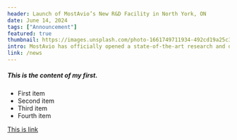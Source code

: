 ```yaml
---
header: Launch of MostAvio’s New R&D Facility in North York, ON
date: June 14, 2024
tags: ["Announcement"]
featured: true
thumbnail: https://images.unsplash.com/photo-1661749711934-492cd19a25c3?ixlib=rb-1.2.1&ixid=MnwxMjA3fDB8MHxwaG90by1wYWdlfHx8fGVufDB8fHx8&auto=format&fit=crop&w=1674&q=80
intro: MostAvio has officially opened a state-of-the-art research and development facility in Toronto. This new center will drive innovation and support our ongoing efforts to revolutionize urban air transportation.
link: /news
---
```


##### This is the content of my first.

- First item
- Second item
- Third item
- Fourth item

[This is link](/news/mostavio-certification)